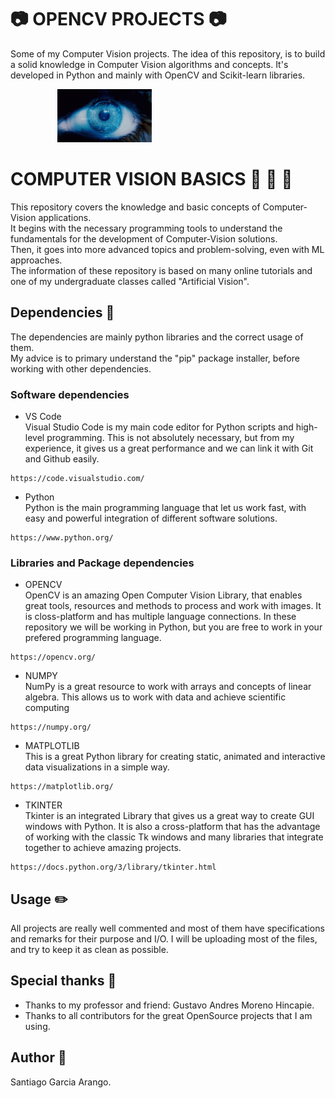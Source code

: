 # :camera: OPENCV PROJECTS :camera:
Some of my Computer Vision projects. The idea of this repository, is to build a solid knowledge in Computer Vision algorithms and concepts. It's developed in Python and mainly with OpenCV and Scikit-learn libraries.

<p align="left">
  &nbsp;&nbsp;&nbsp;&nbsp;&nbsp;&nbsp;&nbsp;&nbsp;&nbsp;&nbsp;&nbsp;&nbsp;&nbsp;&nbsp;&nbsp;&nbsp;&nbsp;&nbsp;
<img src="https://github.com/san99tiago/OPENCV_BASICS/blob/master/PROJECTS/project_00_fundamentals/imgs/repo_GIF_eye.gif" width="30%" height="30%"/>
</p>



# COMPUTER VISION BASICS :closed_book: :green_book: :blue_book:
This repository covers the knowledge and basic concepts of Computer-Vision applications. <br />
It begins with the necessary programming tools to understand the fundamentals for the development of Computer-Vision solutions. <br />
Then, it goes into more advanced topics and problem-solving, even with ML approaches. <br />
The information of these repository is based on many online tutorials and one of my undergraduate classes called "Artificial Vision".<br />



## Dependencies :vertical_traffic_light:
The dependencies are mainly python libraries and the correct usage of them. <br />
My advice is to primary understand the "pip" package installer, before working with other dependencies.


### Software dependencies
* VS Code <br />
Visual Studio Code is my main code editor for Python scripts and high-level programming. This is not absolutely necessary, but from my experience, it gives us a great performance and we can link it with Git and Github easily.
```
https://code.visualstudio.com/
```

* Python <br />
Python is the main programming language that let us work fast, with easy and powerful integration of different software solutions.
```
https://www.python.org/
```


### Libraries and Package dependencies


* OPENCV <br />
OpenCV is an amazing Open Computer Vision Library, that enables great tools, resources and methods to process and work with images. It is closs-platform and has multiple language connections. In these repository we will be working in Python, but you are free to work in your prefered programming language.
```
https://opencv.org/
```


* NUMPY <br />
NumPy is a great resource to work with arrays and concepts of linear algebra. This allows us to work with data and achieve scientific computing
```
https://numpy.org/
```

* MATPLOTLIB <br />
This is a great Python library for creating static, animated and interactive data visualizations in a simple way.
```
https://matplotlib.org/
```


* TKINTER <br />
Tkinter is an integrated Library that gives us a great way to create GUI windows with Python. It is also a cross-platform that has the 
advantage of working with the classic Tk windows and many libraries that integrate together to achieve amazing projects.
```
https://docs.python.org/3/library/tkinter.html
```


## Usage :pencil2:
All projects are really well commented and most of them have specifications and remarks for their purpose and I/O.
I will be uploading most of the files, and try to keep it as clean as possible.


## Special thanks :gift:
* Thanks to my professor and friend: Gustavo Andres Moreno Hincapie.
* Thanks to all contributors for the great OpenSource projects that I am using. 


## Author :musical_keyboard:
Santiago Garcia Arango.
